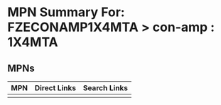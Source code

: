 



# MPN Summary For: FZECONAMP1X4MTA > con-amp : 1X4MTA

## MPNs
  

|MPN|Direct Links|Search Links|
| :--- | :--- | :--- |
||||
